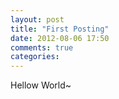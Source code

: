 ```yaml
---
layout: post
title: "First Posting"
date: 2012-08-06 17:50
comments: true
categories: 
---
```


Hellow World~
